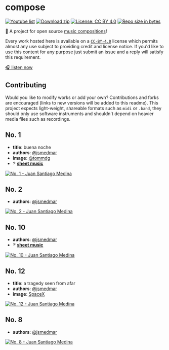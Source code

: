 # compose

[![Youtube list][youtube_badge]][compose list]
[![Download zip][download_badge]][download]
[![License: CC BY 4.0][licence_badge]][`CC-BY-4.0`]
[![Repo size in bytes][size_badge]][compose]

🎻 A project for open source [music compositions][compose list]!

Every work hosted here is available on a [`CC-BY-4.0`] license which permits almost any use subject to providing credit and license notice. If you'd like to use this content for any purpose just submit an issue and a reply will satisfy this requirement.

[🎧 listen now][compose list]

## Contributing

Would you like to modify works or add your own? Contributions and forks are encouraged (links to new versions will be added to this readme). This project expects light-weight, shareable formats such as `midi` or `.band`, they should only use software instruments and shouldn't depend on heavier media files such as recordings.

<!-- See http://embedyoutube.org/ -->

## No. 1

- **title**: buena noche
- **authors**: [@jsmedmar]
- **image**: [@tommdg]
- 𝄢 **[sheet music](./compose/1/1.pdf)**

[![No. 1 - Juan Santiago Medina](http://img.youtube.com/vi/aK7TXRL0oi0/0.jpg)](http://www.youtube.com/watch?v=aK7TXRL0oi0 "No. 1 - Juan Santiago Medina")

## No. 2

- **authors**: [@jsmedmar]

[![No. 2 - Juan Santiago Medina](http://img.youtube.com/vi/5J2tHhCEvrw/0.jpg)](http://www.youtube.com/watch?v=5J2tHhCEvrw "No. 2 - Juan Santiago Medina")

## No. 10

- **authors**: [@jsmedmar]
- 𝄢 **[sheet music](./compose/10/10.pdf)**

[![No. 10 - Juan Santiago Medina](http://img.youtube.com/vi/wJsCiboi6i4/0.jpg)](http://www.youtube.com/watch?v=wJsCiboi6i4 "No. 9 - Juan Santiago Medina")

## No. 12

- **title**: a tragedy seen from afar
- **authors**: [@jsmedmar]
- **image**: [SpaceX](https://www.flickr.com/photos/spacex/25557986367/in/photostream/)

[![No. 12 - Juan Santiago Medina](http://img.youtube.com/vi/xBw-GDHiPqw/0.jpg)](http://www.youtube.com/watch?v=xBw-GDHiPqw "No. 12 - Juan Santiago Medina")

## No. 8

- **authors**: [@jsmedmar]

[![No. 8 - Juan Santiago Medina](http://img.youtube.com/vi/k3WfBPCvlwU/0.jpg)](http://www.youtube.com/watch?v=k3WfBPCvlwU "No. 8 - Juan Santiago Medina")

<!-- references -->
[download]: https://github.com/jsmedmar/compose/archive/master.zip
[compose]: [https://github.com/jsmedmar/compose]
[compose list]: https://www.youtube.com/watch?v=aK7TXRL0oi0&list=PL-NqvsAykP-DU6AVwCNT6T5GZLMiiyj80
[@jsmedmar]: https://github.com/jsmedmar
[@tommdg]: https://github.com/tommdg
[`CC-BY-4.0`]: https://choosealicense.com/licenses/cc-by-4.0/

<!-- badges -->
[licence_badge]: https://img.shields.io/badge/license-CC%20BY%204.0-brightgreen.svg
[size_badge]: https://img.shields.io/github/repo-size/jsmedmar/compose.svg
[youtube_badge]: https://img.shields.io/badge/listen-%F0%9F%8E%A7-red.svg
[download_badge]: https://img.shields.io/badge/download-zip%20%F0%9F%92%BE-brightgreen.svg
